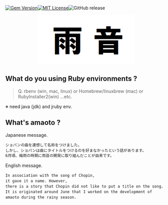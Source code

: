 [![Gem Version](https://badge.fury.io/rb/amaoto.svg)](https://badge.fury.io/rb/amaoto)[![MIT License](http://img.shields.io/badge/license-MIT-blue.svg?style=flat)](LICENSE)![GitHub release](https://img.shields.io/github/release/takkii/amaoto.svg?style=flat)


<div align="center">
<img src="https://github.com/takkii/amaoto/blob/main/image/amaoto.gif" alt="画像" title="雨音">
</div>

## What do you using Ruby environments ? 

> Q. rbenv (win, mac, linux) or Homebrew/linuxbrew (mac) or RubyInstaller2(win) ...etc.

※ need java (jdk) and jruby env.

## What's amaoto ?

Japanese message.

```markdown	
ショパンの曲を連想して名称をつけました。
しかし、ショパンは曲にタイトルをつけるのを好まなかったという話があります。
6月頃、梅雨の時期に雨音の開発に取り組んだことが由来です。
```

English message.

```markdown
In association with the song of Chopin, 
it gave it a name. However, 
there is a story that Chopin did not like to put a title on the song. 
It is originated around June that I worked on the development of 
amaoto during the rainy season.
```

